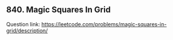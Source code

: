 ## 840. Magic Squares In Grid

Question link: https://leetcode.com/problems/magic-squares-in-grid/description/